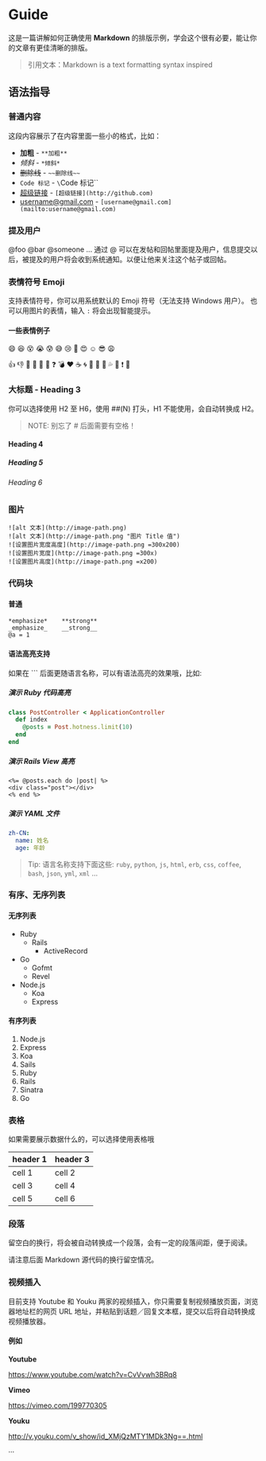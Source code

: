 # Guide

这是一篇讲解如何正确使用 **Markdown** 的排版示例，学会这个很有必要，能让你的文章有更佳清晰的排版。

> 引用文本：Markdown is a text formatting syntax inspired

## 语法指导

### 普通内容

这段内容展示了在内容里面一些小的格式，比如：

- **加粗** - `**加粗**`
- *倾斜* - `*倾斜*`
- ~~删除线~~ - `~~删除线~~`
- `Code 标记` - `\`Code 标记\``
- [超级链接](http://github.com) - `[超级链接](http://github.com)`
- [username@gmail.com](mailto:username@gmail.com) - `[username@gmail.com](mailto:username@gmail.com)`

### 提及用户

@foo @bar @someone ... 通过 @ 可以在发帖和回帖里面提及用户，信息提交以后，被提及的用户将会收到系统通知。以便让他来关注这个帖子或回帖。

### 表情符号 Emoji

支持表情符号，你可以用系统默认的 Emoji 符号（无法支持 Windows 用户）。
也可以用图片的表情，输入 `:` 将会出现智能提示。

#### 一些表情例子

:smile: :laughing: :dizzy_face: :sob: :cold_sweat: :sweat_smile:  :cry: :triumph: :heart_eyes: :relaxed: :sunglasses: :weary:

:+1: :-1: :100: :clap: :bell: :gift: :question: :bomb: :heart: :coffee: :cyclone: :bow: :kiss: :pray: :sweat_drops: :hankey: :exclamation: :anger:

### 大标题 - Heading 3

你可以选择使用 H2 至 H6，使用 ##(N) 打头，H1 不能使用，会自动转换成 H2。

> NOTE: 别忘了 # 后面需要有空格！

#### Heading 4

##### Heading 5

###### Heading 6

### 图片

```
![alt 文本](http://image-path.png)
![alt 文本](http://image-path.png "图片 Title 值")
![设置图片宽度高度](http://image-path.png =300x200)
![设置图片宽度](http://image-path.png =300x)
![设置图片高度](http://image-path.png =x200)
```

### 代码块

#### 普通

```
*emphasize*    **strong**
_emphasize_    __strong__
@a = 1
```

#### 语法高亮支持

如果在 \`\`\` 后面更随语言名称，可以有语法高亮的效果哦，比如:

##### 演示 Ruby 代码高亮

```ruby
class PostController < ApplicationController
  def index
    @posts = Post.hotness.limit(10)
  end
end
```

##### 演示 Rails View 高亮

```erb
<%= @posts.each do |post| %>
<div class="post"></div>
<% end %>
```

##### 演示 YAML 文件

```yml
zh-CN:
  name: 姓名
  age: 年龄
```

> Tip: 语言名称支持下面这些: `ruby`, `python`, `js`, `html`, `erb`, `css`, `coffee`, `bash`, `json`, `yml`, `xml` ...

### 有序、无序列表

#### 无序列表

- Ruby
  - Rails
    - ActiveRecord
- Go
  - Gofmt
  - Revel
- Node.js
  - Koa
  - Express

#### 有序列表

1. Node.js
  1. Express
  2. Koa
  3. Sails
2. Ruby
  1. Rails
  2. Sinatra
3. Go

### 表格

如果需要展示数据什么的，可以选择使用表格哦

| header 1 | header 3 |
| -------- | -------- |
| cell 1   | cell 2   |
| cell 3   | cell 4   |
| cell 5   | cell 6   |

### 段落

留空白的换行，将会被自动转换成一个段落，会有一定的段落间距，便于阅读。

请注意后面 Markdown 源代码的换行留空情况。

### 视频插入

目前支持 Youtube 和 Youku 两家的视频插入，你只需要复制视频播放页面，浏览器地址栏的网页 URL 地址，并粘贴到话题／回复文本框，提交以后将自动转换成视频播放器。

#### 例如

**Youtube**

https://www.youtube.com/watch?v=CvVvwh3BRq8

**Vimeo**

https://vimeo.com/199770305

**Youku**

http://v.youku.com/v_show/id_XMjQzMTY1MDk3Ng==.html

···

